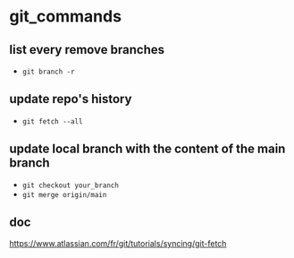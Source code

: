 # git_commands

## list every remove branches
- `git branch -r`

## update repo's history
- `git fetch --all` 

## update local branch with the content of the main branch
- `git checkout your_branch`
- `git merge origin/main`





## doc
https://www.atlassian.com/fr/git/tutorials/syncing/git-fetch
